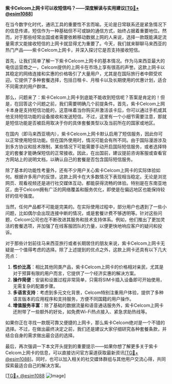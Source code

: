 **紫卡Celcom上网卡可以收短信吗？——深度解读与实用建议[[TG💪+ @esim1088](https://t.me/s/esim1088)]**

在当今数字化时代，通讯工具的重要性不言而喻。无论是日常联系还是紧急情况下的信息传递，短信作为一种基础但不可或缺的通信方式，始终占据着重要地位。然而，对于那些经常出国或者需要依赖移动数据上网的人来说，选择一款既能满足流量需求又能接收短信的上网卡就显得尤为重要了。今天，我们就来聊聊马来西亚的热门产品——紫卡Celcom上网卡，并深入探讨它是否支持接收短信。

首先，让我们简单了解一下紫卡Celcom上网卡的基本情况。作为马来西亚最大的电信运营商之一，Celcom提供的上网卡在市场上享有很高的声誉。这款上网卡以其稳定的网络连接和实惠的价格吸引了大量用户，尤其是在国际旅行者中颇受欢迎。它提供了多种套餐选择，包括日租卡、月租卡以及长期使用的优惠计划，适合不同需求的用户群体。

那么，问题来了：紫卡Celcom上网卡到底能不能收到短信呢？答案是肯定的！但是，在回答这个问题之前，我们需要明确几个前提条件。首先，紫卡Celcom上网卡本身是支持短信功能的，这意味着当你购买并激活该卡后，你可以通过手机或其他支持短信功能的设备接收和发送短信。不过，这里有一个小细节需要注意，那就是短信功能是否被启用取决于你的具体套餐类型以及当前所在的国家或地区。

在国内（即马来西亚境内），紫卡Celcom上网卡默认启用了短信服务，因此你可以正常使用短信功能。但在国外使用时，情况可能会有所不同。由于国际漫游涉及到多方协议和技术限制，某些情况下可能需要手动开启国际短信服务，或者选择特定的套餐才能确保短信的正常接收。因此，在出国前，建议提前咨询客服或查看官方网站上的说明文档，以确认自己的套餐是否包含国际短信服务。

除了基本的功能性考量外，还有不少用户关心紫卡Celcom上网卡的实际体验如何。根据许多用户的反馈，这款上网卡在大多数情况下表现相当稳定。无论是浏览网页、观看视频还是进行社交媒体互动，都能获得流畅的体验。特别是在东南亚地区，由于Celcom拥有广泛的网络覆盖和服务优化，即使是在偏远地区也能保持较好的信号强度。

当然，任何产品都不可能是完美的。在实际使用过程中，部分用户也遇到了一些小问题，比如偶尔会出现连接中断的情况，或是套餐计费不够透明等。针对这些问题，Celcom公司也在不断改进其服务和技术支持体系。例如，他们推出了更加灵活的套餐选项，并加强了在线客服团队的力量，以便更快地响应客户的疑问和投诉。

对于那些计划前往马来西亚旅行或者长期居住的朋友来说，紫卡Celcom上网卡无疑是一个值得考虑的选择。除了上述提到的优点之外，这款上网卡还具有以下几大亮点：

1. **性价比高**：相比其他同类产品，紫卡Celcom上网卡的价格相对亲民，尤其是对于预算有限的用户而言，它提供了一个经济实惠的解决方案。
2. **操作简便**：安装和设置过程非常简单，只需将SIM卡插入设备即可开始使用，无需复杂的配置步骤。
3. **多语言支持**：考虑到多元文化背景，Celcom特别注重用户体验，提供了多种语言版本的应用程序和支持服务，方便不同国籍的用户操作。
4. **增值服务丰富**：除了基础的数据流量和语音通话服务外，紫卡Celcom上网卡还附带了一些额外的好处，如免费Wi-Fi热点接入、紧急求助热线等。

如果你正在寻找一款既可靠又便捷的上网卡，那么紫卡Celcom绝对是一个不错的选择。不过，在做出最终决定之前，我们还是建议大家仔细研究各种套餐条款，并结合自身的需求做出最合适的选择。

最后，再次强调一下本文开头提到的重要提示——如果你想了解更多关于紫卡Celcom上网卡的信息，可以直接访问官方渠道获取最新资讯[[TG💪+ @esim1088](https://t.me/s/esim1088)]。同时，也可以加入相关的社交媒体群组与其他用户交流心得，共同探索最适合自己的解决方案。

[[TG💪+ @esim1088](https://t.me/s/esim1088) ![Image](https://i.postimg.cc/4NQfJmqS/Snipaste-2025-05-13-00-14-12.png)]